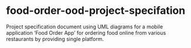 # food-order-ood-project-specifation
Project specification document using UML diagrams for a mobile application ‘Food Order App’ for ordering food online from various restaurants by providing single platform.
